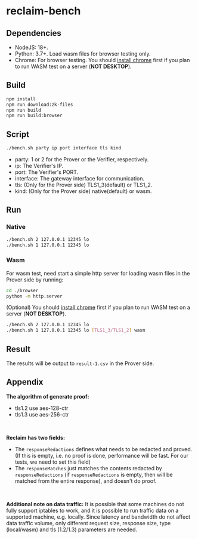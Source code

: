 # reclaim-bench


## Dependencies

- NodeJS: 18+.
- Python: 3.7+. Load wasm files for browser testing only.
- Chrome: For browser testing. You should [install chrome](../primus/INSTALL_CHROME.md) first if you plan to run WASM test on a server (**NOT DESKTOP**).


## Build

```sh
npm install
npm run download:zk-files
npm run build
npm run build:browser
```

## Script

```sh
./bench.sh party ip port interface tls kind
```

- party: 1 or 2 for the Prover or the Verifier, respectively.
- ip: The Verifier's IP.
- port: The Verifier's PORT.
- interface: The gateway interface for communication.
- tls: (Only for the Prover side) TLS1_3(default) or TLS1_2.
- kind: (Only for the Prover side) native(default) or wasm.


## Run

### Native

```sh
./bench.sh 2 127.0.0.1 12345 lo
./bench.sh 1 127.0.0.1 12345 lo
```

### Wasm

For wasm test, need start a simple http server for loading wasm files in the Prover side by running:

```sh
cd ./browser
python -m http.server
```

(Optional) You should [install chrome](../primus/INSTALL_CHROME.md) first if you plan to run WASM test on a server (**NOT DESKTOP**).

```sh
./bench.sh 2 127.0.0.1 12345 lo
./bench.sh 1 127.0.0.1 12345 lo [TLS1_3/TLS1_2] wasm
```

## Result

The results will be output to `result-1.csv` in the Prover side.


## Appendix


**The algorithm of generate proof:**
- tls1.2 use aes-128-ctr
- tls1.3 use aes-256-ctr

<br/>

**Reclaim has two fields:**
- The `responseRedactions` defines what needs to be redacted and proved. (If this is empty, i.e. no proof is done, performance will be fast. For our tests, we need to set this field)
- The `responseMatches` just matches the contents redacted by `responseRedactions` (if `responseRedactions` is empty, then will be matched from the entire response), and doesn't do proof.


<br/>

**Additional note on data traffic:**
It is possible that some machines do not fully support iptables to work, and it is possible to run traffic data on a supported machine, e.g. locally. Since latency and bandwidth do not affect data traffic volume, only different request size, response size, type (local/wasm) and tls (1.2/1.3) parameters are needed.
